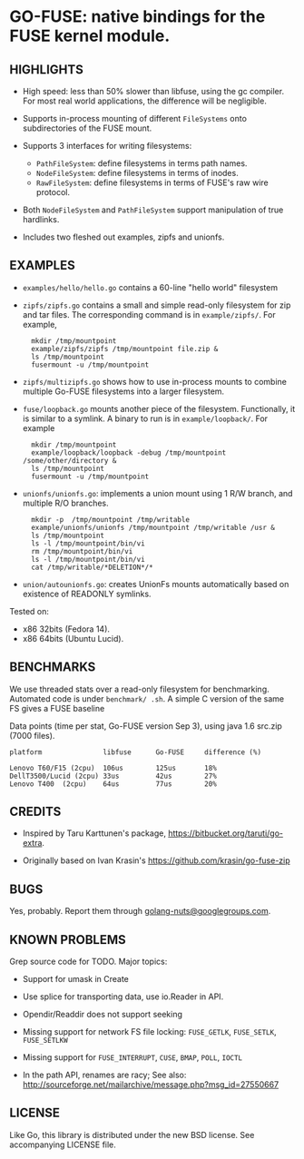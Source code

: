 GO-FUSE: native bindings for the FUSE kernel module.
====================================================


HIGHLIGHTS
----------

* High speed: less than 50% slower than libfuse, using the gc compiler.  For most real world applications, the difference will be
negligible.

* Supports in-process mounting of different `FileSystems` onto subdirectories of the FUSE mount.

* Supports 3 interfaces for writing filesystems:
	- `PathFileSystem`: define filesystems in terms path names.
	- `NodeFileSystem`: define filesystems in terms of inodes.
	- `RawFileSystem`: define filesystems in terms of FUSE's raw wire protocol.

* Both `NodeFileSystem` and `PathFileSystem` support manipulation of true hardlinks.
  
* Includes two fleshed out examples, zipfs and unionfs.


EXAMPLES
--------

* `examples/hello/hello.go` contains a 60-line "hello world" filesystem

* `zipfs/zipfs.go` contains a small and simple read-only filesystem for zip and tar files. The corresponding command is in `example/zipfs/`. For example,

		mkdir /tmp/mountpoint
		example/zipfs/zipfs /tmp/mountpoint file.zip &
		ls /tmp/mountpoint
		fusermount -u /tmp/mountpoint

* `zipfs/multizipfs.go` shows how to use in-process mounts to combine multiple Go-FUSE filesystems into a larger filesystem.

* `fuse/loopback.go` mounts another piece of the filesystem. Functionally, it is similar to a symlink.  A binary to run is in `example/loopback/`. For example

		mkdir /tmp/mountpoint
		example/loopback/loopback -debug /tmp/mountpoint /some/other/directory &
		ls /tmp/mountpoint
		fusermount -u /tmp/mountpoint

* `unionfs/unionfs.go`: implements a union mount using 1 R/W branch, and multiple R/O branches.

		mkdir -p  /tmp/mountpoint /tmp/writable
		example/unionfs/unionfs /tmp/mountpoint /tmp/writable /usr &
		ls /tmp/mountpoint
		ls -l /tmp/mountpoint/bin/vi
		rm /tmp/mountpoint/bin/vi
		ls -l /tmp/mountpoint/bin/vi
		cat /tmp/writable/*DELETION*/*

* `union/autounionfs.go`: creates UnionFs mounts automatically based on existence of READONLY symlinks.


Tested on:

- x86 32bits (Fedora 14).
- x86 64bits (Ubuntu Lucid).


BENCHMARKS
----------

We use threaded stats over a read-only filesystem for benchmarking. Automated code is under `benchmark/ .sh`. A simple C version of the same FS gives a FUSE baseline

Data points (time per stat, Go-FUSE version Sep 3), using java 1.6 src.zip (7000 files).

	platform               libfuse      Go-FUSE     difference (%)

	Lenovo T60/F15 (2cpu)  106us        125us       18%
	DellT3500/Lucid (2cpu) 33us         42us        27%
	Lenovo T400  (2cpu)    64us         77us        20%


CREDITS
-------

* Inspired by Taru Karttunen's package, https://bitbucket.org/taruti/go-extra.

* Originally based on Ivan Krasin's https://github.com/krasin/go-fuse-zip


BUGS
----

Yes, probably. Report them through golang-nuts@googlegroups.com.


KNOWN PROBLEMS
--------------

Grep source code for TODO.  Major topics:

* Support for umask in Create

* Use splice for transporting data, use io.Reader in API.

* Opendir/Readdir does not support seeking

* Missing support for network FS file locking: `FUSE_GETLK`, `FUSE_SETLK`, `FUSE_SETLKW`

* Missing support for `FUSE_INTERRUPT`, `CUSE`, `BMAP`, `POLL`, `IOCTL`

* In the path API, renames are racy; See also:
  http://sourceforge.net/mailarchive/message.php?msg_id=27550667


LICENSE
-------

Like Go, this library is distributed under the new BSD license.  See accompanying LICENSE file.


